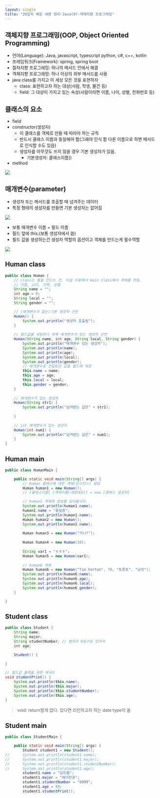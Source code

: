 ```yaml
---
layout: single
title: "26일차 배운 내용 정리-Java(9)-객체지향 프로그래밍"
---
```


## 객체지향 프로그래밍(OOP, Object Oriented Programming)

- 언어(Language): Java, javascript, typescript python, c#, c++, kotlin
- 프레임워크(Framework): spring, spring boot
- 절차지향 프로그래밍: 하나의 메서드 안에서 해결
- 객체지향 프로그래밍: 하나 이상의 외부 메서드를 사용
- java class를 가지고 이 세상 모든 것을 표현하자
    - class: 표현하고자 하는 대상(사람, 학생, 물건 등)
    - field: 그 대상이 가지고 있는 속성(사람이라면 이름, 나이, 성별, 전화번호 등)

## 클래스의 요소

- field
- constructor(생성자)
    - 이 클래스를 객체로 만들 때 따라야 하는 규칙
    - 반드시 클래스 이름과 동일해야 함(그래야 인식 함 다른 이름으로 하면 메서드로 인식할 수도 있음)
    - 생성자를 아무것도 쓰지 않을 경우 기본 생성자가 있음.
        - 기본생성자: 클래스이름()
- method

<img src="../assets/images/Untitled-2022-04-22-1410.svg">

## 매개변수(parameter)

- 생성자 또는 메서드를 호출할 때 넘겨주는 데이터
- 특정 형태의 생성자를 만들면 기본 생성자는 없어짐

<img src="../assets/images/Untitled-2022-04-22-1430.svg">

- 보통 매개변수 이름 = 필드 이름
- 필드 앞에 this.(보통 생성자에서 씀)
- 필드 값을 생성하는건 생성자 역할의 옵션이고 객체를 만드는게 필수역할

<img src="../assets/images/Untitled-2022-04-22-1514.svg">

## Human class

```java
public class Human {
	// class는 틀을 만드는 것, 이걸 이용해서 main class에서 객체를 만듬.
	// 이름, 나이, 지역, 성별
	String name = "";
	int age = 0;
	String local = "";
	String gender = "";

	// (매개변수가 없는)기본 생성자 선언
	Human() {
		System.out.println("생성자 호출됨");
	}
	
	// 필드값을 세팅하기 위해 매개변수가 있는 생성자 선언
	Human(String name, int age, String local, String gender) {
		System.out.println("매개변수 있는 생성자");
		System.out.println(name);
		System.out.println(age);
		System.out.println(local);
		System.out.println(gender);
		// 매개변수로 전달받은 값을 필드에 저장
		this.name = name;
		this.age = age;
		this.local = local;
		this.gender = gender;
	}
	
	// 매개변수가 있는 생성자
	Human(String str1) {
		System.out.println("넘겨받는 값은" + str1);
		
	}	
	
	// int 매개변수가 있는 생성자
	Human(int num1) {
		System.out.println("넘겨받는 값은" + num1);
	}
}
```

## Human main

```java
public class HumanMain {

	public static void main(String[] args) {
		// Human 클래스에 대한 객체(인스턴스) 생성
		Human human1 = new Human();
		// [클래스이름] [객체이름(내맘대로)] = new [클래스 생성자]

		// human1 객체에 정보를 담아봅시다.
		System.out.println(human1.name);
		human1.name = "홍길동";
		System.out.println(human1.name);
		Human human2 = new Human();
		System.out.println(human2.name);
		
		Human human3 = new Human("가니?");
		
		Human human4 = new Human(10);
		
		String var1 = "ㅎㅎㅎ";
		Human human5 = new Human(var1);
		
		// human6 객체
		Human human6 = new Human("Tim horton", 70, "토론토", "남성");
		System.out.println(human6.name);
		System.out.println(human6.age);
		System.out.println(human6.local);
		System.out.println(human6.gender);
	}

}
```

## Student class

```java
public class Student {
	String name;
	String major;
	String studentNumber; // 앞자리 0일수도 있어서
	int age;

    Student() {
    
}

// 필드값 출력을 위한 메서드
void studentPrint() {
    System.out.println(this.name);
    System.out.println(this.major);
    System.out.println(this.studentNumber);
    System.out.println(this.age);
}
```

>void: return할게 없다. 있다면 리턴하고자 하는 date type이 옴

## Student main

```java
public class StudentMain {

	public static void main(String[] args) {
		Student student1 = new Student();
//		System.out.println(student1.name);
//		System.out.println(student1.major);
//		System.out.println(student1.studentNumber);
//		System.out.println(student1.age);
		student1.name = "김이름";
		student1.major = "메이전공";
		student1.studentNumber = "9999";
		student1.age = 99;
		student1.studentPrint();
```
